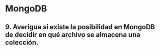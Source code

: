 # MongoDB
## 9. Averigua si existe la posibilidad en MongoDB de decidir en qué archivo se almacena una colección.